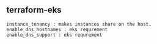 ## terraform-eks

```
instance_tenancy : makes instances share on the host.
enable_dns_hostnames : eks requrement
enable_dns_support : eks requrement
```